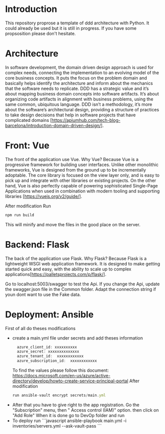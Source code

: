 # Introduction
This repository proprose a template of ddd architecture with Python. It could already be used but it is still in progress. If you have some propsosition please don't hesitate.

# Architecture
In software development, the domain driven design approach is used for complex needs, connecting the implementation to an evolving model of the core business concepts. It puts the focus on the problem domain and basically helps identify the architecture and inform about the mechanics that the software needs to replicate.
DDD has a strategic value and it’s about mapping business domain concepts into software artifacts. It’s about organizing code artifacts in alignment with business problems, using the same common, ubiquitous language.
DDD isn’t a methodology, it’s more about the software’s architectural design, providing a structure of practices to take design decisions that help in software projects that have complicated domains [https://apiumhub.com/tech-blog-barcelona/introduction-domain-driven-design/].

# Front: Vue
The front of the application use Vue. Why Vue? Because Vue is a progressive framework for building user interfaces. Unlike other monolithic frameworks, Vue is designed from the ground up to be incrementally adoptable. The core library is focused on the view layer only, and is easy to pick up and integrate with other libraries or existing projects. On the other hand, Vue is also perfectly capable of powering sophisticated Single-Page Applications when used in combination with modern tooling and supporting libraries [https://vuejs.org/v2/guide/].

After modification Run
```javascript
npm run build
```
This will minify and move the files in the good place on the server.

# Backend: Flask
The back of the application use Flask. Why Flask? Because Flask is a lightweight WSGI web application framework. It is designed to make getting started quick and easy, with the ability to scale up to complex applications[https://palletsprojects.com/p/flask/].

Go to localhost:5003/swagger to test the Api. If you change the Api, update the swagger.json file in the Common folder.
Adapt the connection string if youn dont want to use the Fake data.

# Deployment: Ansible
First of all do theses modifications
<ul>
<li>create a main.yml file under secrets and add theses information</li> 
  
```javascript
  azure_client_id: xxxxxxxxxx
  azure_secret: xxxxxxxxxxxxxx
  azure_tenant_id:  xxxxxxxxxxxx
  azure_subscription_id:  xxxxxxxxxxxx
```
To find the values please follow this document: https://docs.microsoft.com/en-us/azure/active-directory/develop/howto-create-service-principal-portal
After modification 
```javascript
run ansible-vault encrypt secrets/main.yml
```
<li>After that you have to give right to the app registration.  Go the "Subscription" menu, then " Access control (IAM)" option. then click on "Add Role"
When it is done go to DevOp folder and run</li>
<li> To deploy run
```javascript
ansible-playbook main.yml -i inventories/servers.yml  --ask-vault-pass 
```
</li>
</ul>


